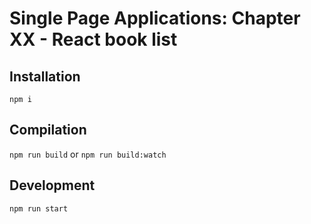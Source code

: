 Single Page Applications: Chapter XX - React book list
======================================================

Installation
------------
`npm i`

Compilation
-----------
`npm run build` or `npm run build:watch`

Development
-----------
`npm run start`
